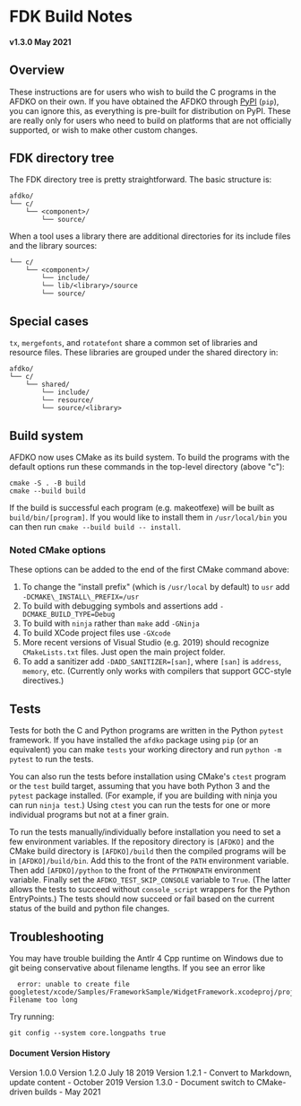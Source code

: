 # FDK Build Notes

#### v1.3.0 May 2021

## Overview
These instructions are for users who wish to build the C programs in the AFDKO on their own. If you have obtained the AFDKO through [PyPI](https://pypi.org/project/afdko/) (`pip`), you can ignore this, as everything is pre-built for distribution on PyPI. These are really only for users who need to build on platforms that are not officially supported, or wish to make other custom changes.

## FDK directory tree

The FDK directory tree is pretty straightforward. The basic structure is:
```
afdko/
└── c/
    └── <component>/
        └── source/
```

When a tool uses a library there are additional directories for its include files and the library sources:
```
└── c/
    └── <component>/
        └── include/
        └── lib/<library>/source
        └── source/
```

## Special cases
`tx`, `mergefonts`, and `rotatefont` share a common set of libraries and resource files. These libraries are grouped under the shared directory in:
```
afdko/
└── c/
    └── shared/
        └── include/
        └── resource/
        └── source/<library>
```

## Build system

AFDKO now uses CMake as its build system. To build the programs with the default options run these commands in the top-level directory (above "c"):

```
cmake -S . -B build
cmake --build build
```

If the build is successful each program (e.g. makeotfexe) will be built as `build/bin/[program]`.  If you would like to install them in `/usr/local/bin` you can then run `cmake --build build -- install`.

### Noted CMake options

These options can be added to the end of the first CMake command above:

1. To change the "install prefix" (which is `/usr/local` by default) to `usr` add `-DCMAKE\_INSTALL\_PREFIX=/usr`
2. To build with debugging symbols and assertions add `-DCMAKE_BUILD_TYPE=Debug`
3. To build with `ninja` rather than `make` add `-GNinja`
4. To build XCode project files use `-GXcode`
5. More recent versions of Visual Studio (e.g. 2019) should recognize `CMakeLists.txt` files. Just open the main project folder.
6. To add a sanitizer add `-DADD_SANITIZER=[san]`, where `[san]` is `address`, `memory`, etc. (Currently only works with compilers that support GCC-style directives.)

## Tests

Tests for both the C and Python programs are written in the Python `pytest` framework. If you have installed the `afdko` package using `pip` (or an equivalent) you can make `tests` your working directory and run `python -m pytest` to run the tests.

You can also run the tests before installation using CMake's `ctest` program or the `test` build target, assuming that you have both Python 3 and the `pytest` package installed. (For example, if you are building with ninja you can run `ninja test`.) Using `ctest` you can run the tests for one or more individual programs but not at a finer grain.

To run the tests manually/individually before installation you need to set a few environment variables. If the repository directory is `[AFDKO]` and the CMake build directory is `[AFDKO]/build` then the compiled programs will be in `[AFDKO]/build/bin`. Add this to the front of the `PATH` environment variable. Then add `[AFDKO]/python` to the front of the `PYTHONPATH` environment variable. Finally set the `AFDKO_TEST_SKIP_CONSOLE` variable to `True`. (The latter allows the tests to succeed without `console_script` wrappers for the Python EntryPoints.) The tests should now succeed or fail based on the current status of the build and python file changes.

## Troubleshooting

You may have trouble building the Antlr 4 Cpp runtime on Windows due to git
being conservative about filename lengths. If you see an error like

```
  error: unable to create file googletest/xcode/Samples/FrameworkSample/WidgetFramework.xcodeproj/project.pbxproj: Filename too long
```

Try running:

```
git config --system core.longpaths true
```

#### Document Version History
Version 1.0.0
Version 1.2.0 July 18 2019
Version 1.2.1 - Convert to Markdown, update content - October 2019
Version 1.3.0 - Document switch to CMake-driven builds - May 2021
